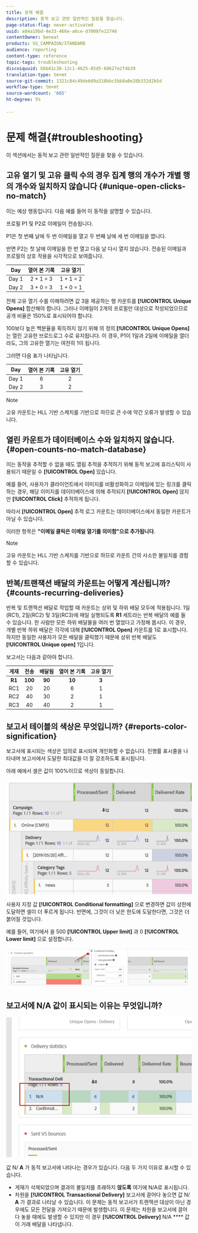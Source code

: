 ```yaml
---
title: 문제 해결
description: 동적 보고 관련 일반적인 질문을 찾습니다.
page-status-flag: never-activated
uuid: a84a18bd-4e33-466e-a6ce-d7008fe12746
contentOwner: beneat
products: SG_CAMPAIGN/STANDARD
audience: reporting
content-type: reference
topic-tags: troubleshooting
discoiquuid: bbb41c38-12c1-4625-85d5-69627e2f4b39
translation-type: tm+mt
source-git-commit: 1321c84c49de6d9a318bbc5bb8a0e28b332d2b5d
workflow-type: tm+mt
source-wordcount: '665'
ht-degree: 5%

---
```



# 문제 해결{#troubleshooting}

이 섹션에서는 동적 보고 관련 일반적인 질문을 찾을 수 있습니다.

## 고유 열기 및 고유 클릭 수의 경우 집계 행의 개수가 개별 행의 개수와 일치하지 않습니다 {#unique-open-clicks-no-match}

이는 예상 행동입니다.
다음 예를 들어 이 동작을 설명할 수 있습니다.

프로필 P1 및 P2로 이메일이 전송됩니다.

P1은 첫 번째 날에 두 번 이메일을 열고 두 번째 날에 세 번 이메일을 엽니다.

반면 P2는 첫 날에 이메일을 한 번 열고 다음 날 다시 열지 않습니다.
전송된 이메일과 프로필의 상호 작용을 시각적으로 보여줍니다.

<table> 
 <thead> 
  <tr> 
   <th align="center"> <strong>Day</strong> <br /> </th> 
   <th align="center"> <strong>열어 본 기록</strong> <br /> </th> 
   <th align="center"> <strong>고유 열기</strong> <br /> </th> 
  </tr> 
 </thead> 
 <tbody> 
  <tr> 
   <td align="center"> Day 1<br /> </td> 
   <td align="center"> 2 + 1 = 3<br /> </td> 
   <td align="center"> 1 + 1 = 2<br /> </td> 
  </tr> 
  <tr> 
   <td align="center"> Day 2<br /> </td> 
   <td align="center"> 3 + 0 = 3<br /> </td> 
   <td align="center"> 1 + 0 = 1<br /> </td> 
  </tr>
 </tbody> 
</table>

전체 고유 열기 수를 이해하려면 값 3을 제공하는 행 카운트를 **[!UICONTROL Unique Opens]** 합산해야 합니다. 그러나 이메일이 2개의 프로필만 대상으로 작성되었으므로 공개 비율은 150%로 표시되어야 합니다.

100보다 높은 백분율을 획득하지 않기 위해 의 정의 **[!UICONTROL Unique Opens]** 는 열린 고유한 브로드로그 수로 유지됩니다. 이 경우, P1이 1일과 2일에 이메일을 열더라도, 그의 고유한 열기는 여전히 1이 됩니다.

그러면 다음 표가 나타납니다.

<table> 
 <thead> 
  <tr> 
   <th align="center"> <strong>Day</strong> <br /> </th> 
   <th align="center"> <strong>열어 본 기록</strong> <br /> </th> 
   <th align="center"> <strong>고유 열기</strong> <br /> </th> 
  </tr> 
 </thead> 
 <tbody> 
  <tr> 
   <td align="center"> Day 1<br /> </td> 
   <td align="center"> 6<br /> </td> 
   <td align="center"> 2<br /> </td>
  </tr> 
  <tr> 
   <td align="center"> Day 2<br /> </td> 
   <td align="center"> 3<br /> </td> 
   <td align="center"> 2<br /> </td> 
  </tr> 
 </tbody> 
</table>

>[!NOTE]
>
>고유 카운트는 HLL 기반 스케치를 기반으로 하므로 큰 수에 약간 오류가 발생할 수 있습니다.

## 열린 카운트가 데이터베이스 수와 일치하지 않습니다. {#open-counts-no-match-database}

이는 동작을 추적할 수 없을 때도 열림 추적을 추적하기 위해 동적 보고에 휴리스틱이 사용되기 때문일 수 **[!UICONTROL Open]** 있습니다.

예를 들어, 사용자가 클라이언트에서 이미지를 비활성화하고 이메일에 있는 링크를 클릭하는 경우, 해당 이미지를 데이터베이스에 의해 추적되지 **[!UICONTROL Open]** 않지만 **[!UICONTROL Click]** 추적하게 됩니다.

따라서 **[!UICONTROL Open]** 추적 로그 카운트는 데이터베이스에서 동일한 카운트가 아닐 수 있습니다.

이러한 항목은 **&quot;이메일 클릭은 이메일 열기를 의미함&quot;으로 추가됩니다**.

>[!NOTE]
>
>고유 카운트는 HLL 기반 스케치를 기반으로 하므로 카운트 간의 사소한 불일치를 경험할 수 있습니다.

## 반복/트랜잭션 배달의 카운트는 어떻게 계산됩니까? {#counts-recurring-deliveries}

반복 및 트랜잭션 배달로 작업할 때 카운트는 상위 및 하위 배달 모두에 적용됩니다.
1일(RC1), 2일(RC2) 및 3일(RC3)에 매일 실행되도록 **R1** 세트라는 반복 배달의 예를 들 수 있습니다.
한 사람만 모든 하위 배달물을 여러 번 열었다고 가정해 봅시다. 이 경우, 개별 반복 하위 배달은 각각에 대해 **[!UICONTROL Open]** 카운트를 1로 표시합니다.
하지만 동일한 사용자가 모든 배달을 클릭했기 때문에 상위 반복 배달도 **[!UICONTROL Unique open]** 1입니다.

보고서는 다음과 같아야 합니다.

<table> 
 <thead> 
  <tr> 
   <th align="center"> <strong>게재</strong> <br /> </th> 
   <th align="center"> <strong>전송</strong> <br /> </th> 
   <th align="center"> <strong>배달됨</strong> <br /> </th>
   <th align="center"> <strong>열어 본 기록</strong> <br /> </th> 
   <th align="center"> <strong>고유 열기</strong> <br /> </th>
  </tr> 
 </thead> 
 <tbody> 
  <tr> 
   <td align="center"> <strong>R1<br/> </td> 
   <td align="center"> <strong>100<br/> </td> 
   <td align="center"> <strong>90<br/> </td> 
   <td align="center"> <strong>10<br/> </td> 
   <td align="center"> <strong>3<br/> </td> 
  </tr> 
  <tr> 
   <td align="center"> RC1<br/> </td> 
   <td align="center"> 20<br /> </td> 
   <td align="center"> 20<br /> </td> 
   <td align="center"> 6<br /> </td> 
   <td align="center"> 1<br /> </td> 
  </tr>
    <tr> 
   <td align="center"> RC2<br /> </td> 
   <td align="center"> 40<br /> </td> 
   <td align="center"> 30<br /> </td> 
   <td align="center"> 2<br /> </td> 
   <td align="center"> 1<br /> </td> 
  </tr> 
    <tr> 
   <td align="center"> RC3<br /> </td> 
   <td align="center"> 40<br /> </td> 
   <td align="center"> 40<br /> </td> 
   <td align="center"> 2<br /> </td> 
   <td align="center"> 1<br /> </td> 
  </tr> 
 </tbody> 
</table>

## 보고서 테이블의 색상은 무엇입니까? {#reports-color-signification}

보고서에 표시되는 색상은 임의로 표시되며 개인화할 수 없습니다. 진행률 표시줄을 나타내며 보고서에서 도달한 최대값을 더 잘 강조하도록 표시됩니다.

아래 예에서 셀은 값이 100%이므로 색상이 동일합니다.

![](assets/troubleshooting_1.png)

사용자 지정 값 **[!UICONTROL Conditional formatting]** 으로 변경하면 값이 상한에 도달하면 셀이 더 푸르게 됩니다. 반면에, 그것이 더 낮은 한도에 도달한다면, 그것은 더 붉어질 것입니다.

예를 들어, 여기에서 을 500 **[!UICONTROL Upper limit]** 과 0 **[!UICONTROL Lower limit]** 으로 설정합니다.

![](assets/troubleshooting_2.png)

## 보고서에 N/A 값이 표시되는 이유는 무엇입니까?

![](assets/troubleshooting_3.png)

값 N/ **A** 가 동적 보고서에 나타나는 경우가 있습니다. 다음 두 가지 이유로 표시할 수 있습니다.

* 게재가 삭제되었으며 결과의 불일치를 초래하지 **않도록** 여기에 N/A로 표시됩니다.
* 차원을 **[!UICONTROL Transactional Delivery]** 보고서에 끌어다 놓으면 값 N/ **A** 가 결과로 나타날 수 있습니다. 이 문제는 동적 보고서가 트랜잭션 대상이 아닌 경우에도 모든 전달을 가져오기 때문에 발생합니다.
이 문제는 차원을 보고서에 끌어다 놓을 때에도 발생할 수 있지만 이 경우 **[!UICONTROL Delivery]** N/A **** 값이 거래 배달을 나타냅니다.
